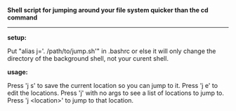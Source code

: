 **Shell script for jumping around your file system quicker than the cd command**

---

**setup:**

 Put "alias j='. /path/to/jump.sh'" in .bashrc or else it will only 
 change the directory of the background shell, not your curent shell.

**usage:**

 Press 'j s' to save the current location so you can jump to it.
 Press 'j e' to edit the locations.
 Press 'j' with no args to see a list of locations to jump to.
 Press 'j \<location\>' to jump to that location.
